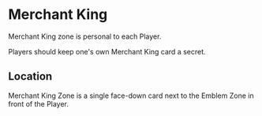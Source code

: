 # Merchant King

Merchant King zone is personal to each Player.

Players should keep one's own Merchant King card a secret.

## Location

Merchant King Zone is a single face-down card next to the Emblem Zone in front of the Player.
